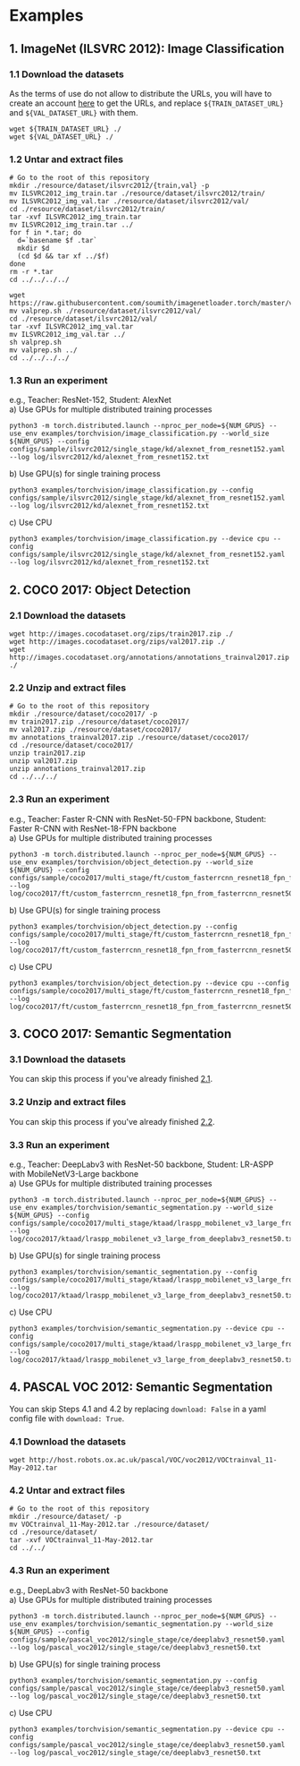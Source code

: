 # Examples
## 1. ImageNet (ILSVRC 2012): Image Classification
### 1.1 Download the datasets
As the terms of use do not allow to distribute the URLs, you will have to create an account [here](http://image-net.org/download) to get the URLs, and replace `${TRAIN_DATASET_URL}` and `${VAL_DATASET_URL}` with them.
```shell
wget ${TRAIN_DATASET_URL} ./
wget ${VAL_DATASET_URL} ./
```

### 1.2 Untar and extract files
```shell
# Go to the root of this repository
mkdir ./resource/dataset/ilsvrc2012/{train,val} -p
mv ILSVRC2012_img_train.tar ./resource/dataset/ilsvrc2012/train/
mv ILSVRC2012_img_val.tar ./resource/dataset/ilsvrc2012/val/
cd ./resource/dataset/ilsvrc2012/train/
tar -xvf ILSVRC2012_img_train.tar
mv ILSVRC2012_img_train.tar ../
for f in *.tar; do
  d=`basename $f .tar`
  mkdir $d
  (cd $d && tar xf ../$f)
done
rm -r *.tar
cd ../../../../

wget https://raw.githubusercontent.com/soumith/imagenetloader.torch/master/valprep.sh
mv valprep.sh ./resource/dataset/ilsvrc2012/val/
cd ./resource/dataset/ilsvrc2012/val/
tar -xvf ILSVRC2012_img_val.tar
mv ILSVRC2012_img_val.tar ../
sh valprep.sh
mv valprep.sh ../
cd ../../../../
```

### 1.3 Run an experiment
e.g., Teacher: ResNet-152, Student: AlexNet  
a) Use GPUs for multiple distributed training processes
```shell
python3 -m torch.distributed.launch --nproc_per_node=${NUM_GPUS} --use_env examples/torchvision/image_classification.py --world_size ${NUM_GPUS} --config configs/sample/ilsvrc2012/single_stage/kd/alexnet_from_resnet152.yaml --log log/ilsvrc2012/kd/alexnet_from_resnet152.txt
```
b) Use GPU(s) for single training process
```shell
python3 examples/torchvision/image_classification.py --config configs/sample/ilsvrc2012/single_stage/kd/alexnet_from_resnet152.yaml --log log/ilsvrc2012/kd/alexnet_from_resnet152.txt
```  
c) Use CPU
```shell
python3 examples/torchvision/image_classification.py --device cpu --config configs/sample/ilsvrc2012/single_stage/kd/alexnet_from_resnet152.yaml --log log/ilsvrc2012/kd/alexnet_from_resnet152.txt
```  


## 2. COCO 2017: Object Detection
### 2.1 Download the datasets
```shell
wget http://images.cocodataset.org/zips/train2017.zip ./
wget http://images.cocodataset.org/zips/val2017.zip ./
wget http://images.cocodataset.org/annotations/annotations_trainval2017.zip ./
```

### 2.2 Unzip and extract files
```shell
# Go to the root of this repository
mkdir ./resource/dataset/coco2017/ -p
mv train2017.zip ./resource/dataset/coco2017/
mv val2017.zip ./resource/dataset/coco2017/
mv annotations_trainval2017.zip ./resource/dataset/coco2017/
cd ./resource/dataset/coco2017/
unzip train2017.zip
unzip val2017.zip
unzip annotations_trainval2017.zip
cd ../../../
```

### 2.3 Run an experiment
e.g., Teacher: Faster R-CNN with ResNet-50-FPN backbone, Student: Faster R-CNN with ResNet-18-FPN backbone  
a) Use GPUs for multiple distributed training processes
```shell
python3 -m torch.distributed.launch --nproc_per_node=${NUM_GPUS} --use_env examples/torchvision/object_detection.py --world_size ${NUM_GPUS} --config configs/sample/coco2017/multi_stage/ft/custom_fasterrcnn_resnet18_fpn_from_fasterrcnn_resnet50_fpn.yaml --log log/coco2017/ft/custom_fasterrcnn_resnet18_fpn_from_fasterrcnn_resnet50_fpn.txt
```
b) Use GPU(s) for single training process
```shell
python3 examples/torchvision/object_detection.py --config configs/sample/coco2017/multi_stage/ft/custom_fasterrcnn_resnet18_fpn_from_fasterrcnn_resnet50_fpn.yaml --log log/coco2017/ft/custom_fasterrcnn_resnet18_fpn_from_fasterrcnn_resnet50_fpn.txt
```  
c) Use CPU
```shell
python3 examples/torchvision/object_detection.py --device cpu --config configs/sample/coco2017/multi_stage/ft/custom_fasterrcnn_resnet18_fpn_from_fasterrcnn_resnet50_fpn.yaml --log log/coco2017/ft/custom_fasterrcnn_resnet18_fpn_from_fasterrcnn_resnet50_fpn.txt
```  


## 3. COCO 2017: Semantic Segmentation
### 3.1 Download the datasets
You can skip this process if you've already finished [2.1](https://github.com/yoshitomo-matsubara/torchdistill/tree/main/examples#21-download-the-datasets).

### 3.2 Unzip and extract files
You can skip this process if you've already finished [2.2](https://github.com/yoshitomo-matsubara/torchdistill/tree/main/examples#22-unzip-and-extract-files).

### 3.3 Run an experiment
e.g., Teacher: DeepLabv3 with ResNet-50 backbone, Student: LR-ASPP with MobileNetV3-Large backbone  
a) Use GPUs for multiple distributed training processes
```shell
python3 -m torch.distributed.launch --nproc_per_node=${NUM_GPUS} --use_env examples/torchvision/semantic_segmentation.py --world_size ${NUM_GPUS} --config configs/sample/coco2017/multi_stage/ktaad/lraspp_mobilenet_v3_large_from_deeplabv3_resnet50.yaml --log log/coco2017/ktaad/lraspp_mobilenet_v3_large_from_deeplabv3_resnet50.txt
```
b) Use GPU(s) for single training process
```shell
python3 examples/torchvision/semantic_segmentation.py --config configs/sample/coco2017/multi_stage/ktaad/lraspp_mobilenet_v3_large_from_deeplabv3_resnet50.yaml --log log/coco2017/ktaad/lraspp_mobilenet_v3_large_from_deeplabv3_resnet50.txt
```  
c) Use CPU
```shell
python3 examples/torchvision/semantic_segmentation.py --device cpu --config configs/sample/coco2017/multi_stage/ktaad/lraspp_mobilenet_v3_large_from_deeplabv3_resnet50.yaml --log log/coco2017/ktaad/lraspp_mobilenet_v3_large_from_deeplabv3_resnet50.txt
```  


## 4. PASCAL VOC 2012: Semantic Segmentation
You can skip Steps 4.1 and 4.2 by replacing `download: False` in a yaml config file with `download: True`.

### 4.1 Download the datasets
```shell
wget http://host.robots.ox.ac.uk/pascal/VOC/voc2012/VOCtrainval_11-May-2012.tar
```

### 4.2 Untar and extract files
```shell
# Go to the root of this repository
mkdir ./resource/dataset/ -p
mv VOCtrainval_11-May-2012.tar ./resource/dataset/
cd ./resource/dataset/
tar -xvf VOCtrainval_11-May-2012.tar
cd ../../
```

### 4.3 Run an experiment
e.g., DeepLabv3 with ResNet-50 backbone  
a) Use GPUs for multiple distributed training processes
```shell
python3 -m torch.distributed.launch --nproc_per_node=${NUM_GPUS} --use_env examples/torchvision/semantic_segmentation.py --world_size ${NUM_GPUS} --config configs/sample/pascal_voc2012/single_stage/ce/deeplabv3_resnet50.yaml --log log/pascal_voc2012/single_stage/ce/deeplabv3_resnet50.txt
```
b) Use GPU(s) for single training process
```shell
python3 examples/torchvision/semantic_segmentation.py --config configs/sample/pascal_voc2012/single_stage/ce/deeplabv3_resnet50.yaml --log log/pascal_voc2012/single_stage/ce/deeplabv3_resnet50.txt
```  
c) Use CPU
```shell
python3 examples/torchvision/semantic_segmentation.py --device cpu --config configs/sample/pascal_voc2012/single_stage/ce/deeplabv3_resnet50.yaml --log log/pascal_voc2012/single_stage/ce/deeplabv3_resnet50.txt
```  
